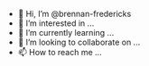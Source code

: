 - 👋 Hi, I’m @brennan-fredericks
- 👀 I’m interested in ...
- 🌱 I’m currently learning ...
- 💞️ I’m looking to collaborate on ...
- 📫 How to reach me ...

<!---
brennan-fredericks/brennan-fredericks is a ✨ special ✨ repository because its `README.md` (this file) appears on your GitHub profile.
You can click the Preview link to take a look at your changes.
--->
